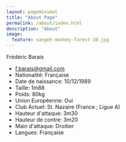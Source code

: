 ```yaml
---
layout: pageminimal
title: "About Page"
permalink: /about/index.html
description: "About"
image:
  feature: sangeh-monkey-forest-10.jpg
---  
```

Frédéric Barais

- [f.barais@gmail.com](mailto:f.barais@gmail.com)
- Nationalité: Française
- Date de naissance: 10/12/1989
- Taille: 1m88
- Poids: 80kg
- Union Européenne: Oui
- Club Actuel: St. Nazaire (France ; Ligue A)
- Hauteur d'attaque: 3m30
- Hauteur de contre: 3m20
- Main d'attaque: Droitier
- Langues: Française
